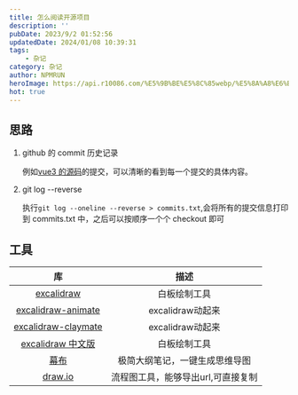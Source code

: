 ```yaml
---
title: 怎么阅读开源项目
description: ''
pubDate: 2023/9/2 01:52:56
updatedDate: 2024/01/08 10:39:31
tags:
    - 杂记
category: 杂记
author: NPMRUN
heroImage: https://api.r10086.com/%E5%9B%BE%E5%8C%85webp/%E5%8A%A8%E6%BC%AB%E7%BB%BC%E5%90%882/71056106_p0.webp
hot: true
---
```


## 思路

1. github 的 commit 历史记录

    例如[vue3 的源码](https://github.com/vuejs/core/commits/main)的提交，可以清晰的看到每一个提交的具体内容。

2. git log --reverse

    执行`git log --oneline --reverse > commits.txt`,会将所有的提交信息打印到 commits.txt 中，之后可以按顺序一个个 checkout 即可

## 工具

|                                  库                                  |               描述                |
|:--------------------------------------------------------------------:|:-------------------------------:|
|                [excalidraw](https://excalidraw.com/)                 |           白板绘制工具            |
| [excalidraw-animate](hhttps://github.com/dai-shi/excalidraw-animate) |         excalidraw动起来          |
| [excalidraw-claymate](https://github.com/dai-shi/excalidraw-claymate) |         excalidraw动起来          |
|              [excalidraw 中文版](https://handraw.top/)               |           白板绘制工具            |
|                    [幕布](https://mubu.com/home)                     |   极简大纲笔记，一键生成思维导图   |
|                 [draw.io](https://app.diagrams.net)                  | 流程图工具，能够导出url,可直接复制 |
